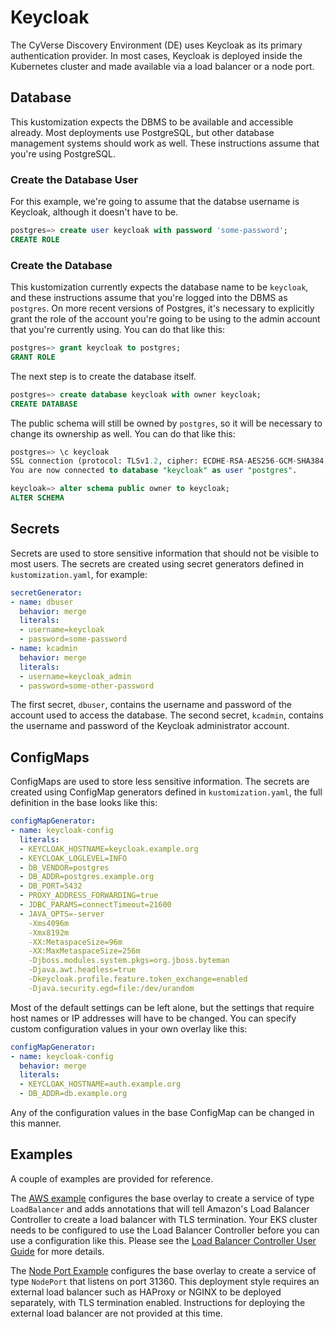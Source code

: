 # Keycloak

The CyVerse Discovery Environment (DE) uses Keycloak as its primary authentication provider. In most cases, Keycloak is
deployed inside the Kubernetes cluster and made available via a load balancer or a node port.

## Database

This kustomization expects the DBMS to be available and accessible already. Most deployments use PostgreSQL, but other
database management systems should work as well. These instructions assume that you're using PostgreSQL.

### Create the Database User

For this example, we're going to assume that the databse username is Keycloak, although it doesn't have to be.

``` sql
postgres=> create user keycloak with password 'some-password';
CREATE ROLE
```

### Create the Database

This kustomization currently expects the database name to be `keycloak`, and these instructions assume that you're
logged into the DBMS as `postgres`. On more recent versions of Postgres, it's necessary to explicitly grant the role of
the account you're going to be using to the admin account that you're currently using. You can do that like this:

``` sql
postgres=> grant keycloak to postgres;
GRANT ROLE
```

The next step is to create the database itself.

``` sql
postgres=> create database keycloak with owner keycloak;
CREATE DATABASE
```

The public schema will still be owned by `postgres`, so it will be necessary to change its ownership as well. You can do
that like this:

``` sql
postgres=> \c keycloak
SSL connection (protocol: TLSv1.2, cipher: ECDHE-RSA-AES256-GCM-SHA384, bits: 256, compression: off)
You are now connected to database "keycloak" as user "postgres".

keycloak=> alter schema public owner to keycloak;
ALTER SCHEMA
```

## Secrets

Secrets are used to store sensitive information that should not be visible to most users. The secrets are created using
secret generators defined in `kustomization.yaml`, for example:

``` yaml
secretGenerator:
- name: dbuser
  behavior: merge
  literals:
  - username=keycloak
  - password=some-password
- name: kcadmin
  behavior: merge
  literals:
  - username=keycloak_admin
  - password=some-other-password
```

The first secret, `dbuser`, contains the username and password of the account used to access the database. The second
secret, `kcadmin`, contains the username and password of the Keycloak administrator account.

## ConfigMaps

ConfigMaps are used to store less sensitive information. The secrets are created using ConfigMap generators defined in
`kustomization.yaml`, the full definition in the base looks like this:

``` yaml
configMapGenerator:
- name: keycloak-config
  literals:
  - KEYCLOAK_HOSTNAME=keycloak.example.org
  - KEYCLOAK_LOGLEVEL=INFO
  - DB_VENDOR=postgres
  - DB_ADDR=postgres.example.org
  - DB_PORT=5432
  - PROXY_ADDRESS_FORWARDING=true
  - JDBC_PARAMS=connectTimeout=21600
  - JAVA_OPTS=-server
    -Xms4096m
    -Xmx8192m
    -XX:MetaspaceSize=96m
    -XX:MaxMetaspaceSize=256m
    -Djboss.modules.system.pkgs=org.jboss.byteman
    -Djava.awt.headless=true
    -Dkeycloak.profile.feature.token_exchange=enabled
    -Djava.security.egd=file:/dev/urandom
```

Most of the default settings can be left alone, but the settings that require host names or IP addresses will have to be
changed. You can specify custom configuration values in your own overlay like this:

``` yaml
configMapGenerator:
- name: keycloak-config
  behavior: merge
  literals:
  - KEYCLOAK_HOSTNAME=auth.example.org
  - DB_ADDR=db.example.org
```

Any of the configuration values in the base ConfigMap can be changed in this manner.

## Examples

A couple of examples are provided for reference.

The [AWS example](overlays/aws-example) configures the base overlay to create a service of type `LoadBalancer` and adds
annotations that will tell Amazon's Load Balancer Controller to create a load balancer with TLS termination. Your EKS
cluster needs to be configured to use the Load Balancer Controller before you can use a configuration like this. Please
see the [Load Balancer Controller User Guide][1] for more details.

The [Node Port Example](overlays/node-port-example) configures the base overlay to create a service of type `NodePort`
that listens on port 31360. This deployment style requires an external load balancer such as HAProxy or NGINX to be
deployed separately, with TLS termination enabled. Instructions for deploying the external load balancer are not
provided at this time.

[1]: https://docs.aws.amazon.com/eks/latest/userguide/aws-load-balancer-controller.html
